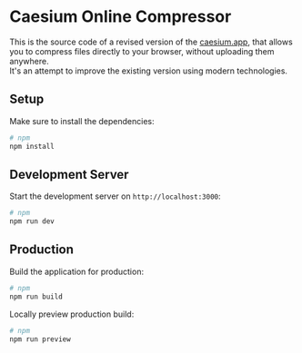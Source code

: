 # Caesium Online Compressor

This is the source code of a revised version of the [caesium.app](https://caesium.app), that allows you to compress files directly to your browser, without uploading them anywhere.  
It's an attempt to improve the existing version using modern technologies.

###

## Setup

Make sure to install the dependencies:

```bash
# npm
npm install
```

## Development Server

Start the development server on `http://localhost:3000`:

```bash
# npm
npm run dev
```

## Production

Build the application for production:

```bash
# npm
npm run build
```

Locally preview production build:

```bash
# npm
npm run preview
```

